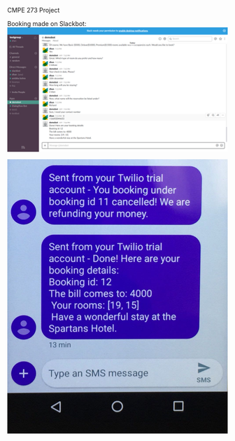 CMPE 273 Project





Booking made on Slackbot:
![Alt text](https://github.com/dgaonkar17/cmpe273/blob/master/Project/images/Booking_Slack.png)

![Alt text](https://github.com/dgaonkar17/cmpe273/blob/master/Project/images/WhatsApp%20Image%202017-12-06%20at%207.31.21%20PM.jpeg)
